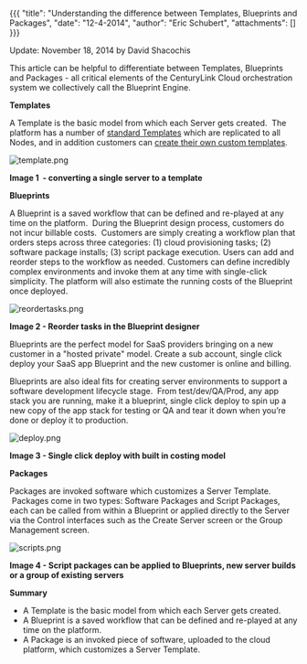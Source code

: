 {{{
  "title": "Understanding the difference between Templates, Blueprints and Packages",
  "date": "12-4-2014",
  "author": "Eric Schubert",
  "attachments": []
}}}

<p>Update: November 18, 2014 by David Shacochis</p>
<p>This article can be helpful to differentiate between Templates, Blueprints and Packages - all critical elements of the CenturyLink Cloud orchestration system we collectively call the Blueprint Engine. &nbsp;&nbsp;</p>
<p><strong>Templates</strong>
</p>
<p>A Template is the basic model from which each Server gets created. &nbsp;The platform has a number of <a href="https://t3n.zendesk.com/entries/23104781-Server-Template-Object">standard Templates</a> which are replicated to all Nodes, and in addition customers
  can <a href="https://t3n.zendesk.com/entries/22353625-How-To-Create-Customer-Specific-OS-Templates">create their own custom templates</a>. &nbsp;</p>
<p><img src="https://t3n.zendesk.com/attachments/token/gyCrzsmLVmuCHhbcsibBpihgx/?name=template.png" alt="template.png" />
</p>
<p><strong>Image 1 &nbsp;- converting a single server to a template</strong>
</p>

<p><strong>Blueprints</strong>
</p>
<p>A Blueprint is a saved workflow that can be defined and re-played at any time on the platform. &nbsp;During the Blueprint design process, customers do not incur billable costs. &nbsp;Customers are simply creating a workflow plan that orders steps across
  three categories: (1) cloud provisioning tasks; (2) software package installs; (3) script package execution. Users can add and reorder steps to the workflow as needed. Customers can define incredibly complex environments and invoke them at any time
  with single-click simplicity. The platform will also estimate the running costs of the Blueprint once deployed. &nbsp;</p>
<p><img src="https://t3n.zendesk.com/attachments/token/dceDNDuViw5KezqPXesW2girn/?name=reordertasks.png" alt="reordertasks.png" />
</p>
<p><strong>Image 2 - Reorder tasks in the Blueprint designer</strong>
</p>
<p>Blueprints are the perfect model for SaaS providers bringing on a new customer in a "hosted private" model. Create a sub account, single click deploy your SaaS app Blueprint and the new customer is online and billing.</p>
<p>Blueprints are also ideal fits for creating server environments to support a software development lifecycle stage. &nbsp;From test/dev/QA/Prod, any app stack you are running, make it a blueprint, single click deploy to spin up a new copy of the app stack
  for testing or QA and tear it down when you’re done or deploy it to production.</p>
<p><img src="https://t3n.zendesk.com/attachments/token/MlPp8DRJr4KB9OtbYvjPpFkiw/?name=deploy.png" alt="deploy.png" />
</p>
<p><strong>Image 3 - Single click deploy with built in costing model</strong>
</p>

<p><strong>Packages</strong>
</p>
<p>Packages are invoked software which customizes a Server Template. &nbsp;Packages come in two types: Software Packages and Script Packages, each can be called from within a Blueprint or applied directly to the Server via the Control interfaces such as
  the Create Server screen or the Group Management screen.</p>

<p><img src="https://t3n.zendesk.com/attachments/token/FddSwzCTXoE04CCqNQ02OZa9S/?name=scripts.png" alt="scripts.png" />
</p>
<p><strong>Image 4 - Script packages can be applied to Blueprints, new server builds or a group of existing servers</strong>
</p>

<p><strong>Summary</strong>
</p>
<ul>
  <li>A Template is the basic model from which each Server gets created.</li>
  <li>A Blueprint is a saved workflow that can be defined and re-played at any time on the platform.
    <br />
  </li>
  <li>A&nbsp;Package is an invoked piece of software, uploaded to the cloud platform, which customizes a Server Template.</li>
</ul>